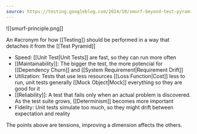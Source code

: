 ```yaml
---
source: https://testing.googleblog.com/2024/10/smurf-beyond-test-pyramid.html?utm_source=tldrwebdev
---
```


![[smurf-principle.png]]

An #acronym for how [[Testing]] should be performed in a way that detaches it from the [[Test Pyramid]]

- Speed: [[Unit Test|Unit Tests]] are fast, so they can run more often
- [[Maintainability]]: The bigger the test, the more potencial for [[Dependency Churn]] and [[System Requirement|Requirement Drift]]
- Utilization: Tests that use less resources [[Loss Function|Cost]] less to run, unit tests generally [[Mock Object|Mock]] everything so they are good for it
- [[Reliability]]: A test that fails only when an actual problem is discovered. As the test suite grows, [[Determinism]] becomes more important
- Fidelity: Unit tests simulate too much, so they might drift between expectation and reality

The points above are tensions, improving a dimension affects the others.
